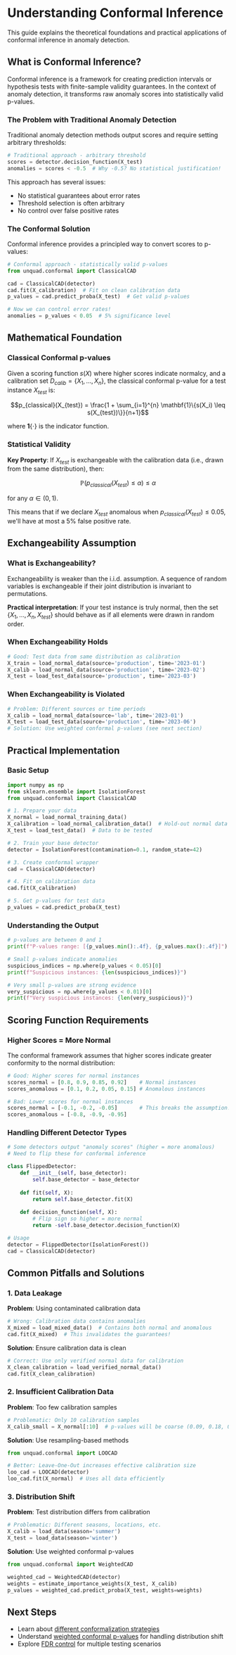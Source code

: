 # Understanding Conformal Inference

This guide explains the theoretical foundations and practical applications of conformal inference in anomaly detection.

## What is Conformal Inference?

Conformal inference is a framework for creating prediction intervals or hypothesis tests with finite-sample validity guarantees. In the context of anomaly detection, it transforms raw anomaly scores into statistically valid p-values.

### The Problem with Traditional Anomaly Detection

Traditional anomaly detection methods output scores and require setting arbitrary thresholds:

```python
# Traditional approach - arbitrary threshold
scores = detector.decision_function(X_test)
anomalies = scores < -0.5  # Why -0.5? No statistical justification!
```

This approach has several issues:
- No statistical guarantees about error rates
- Threshold selection is often arbitrary
- No control over false positive rates

### The Conformal Solution

Conformal inference provides a principled way to convert scores to p-values:

```python
# Conformal approach - statistically valid p-values
from unquad.conformal import ClassicalCAD

cad = ClassicalCAD(detector)
cad.fit(X_calibration)  # Fit on clean calibration data
p_values = cad.predict_proba(X_test)  # Get valid p-values

# Now we can control error rates!
anomalies = p_values < 0.05  # 5% significance level
```

## Mathematical Foundation

### Classical Conformal p-values

Given a scoring function $s(X)$ where higher scores indicate normalcy, and a calibration set $D_{calib} = \{X_1, \ldots, X_n\}$, the classical conformal p-value for a test instance $X_{test}$ is:

$$p_{classical}(X_{test}) = \frac{1 + \sum_{i=1}^{n} \mathbf{1}\{s(X_i) \leq s(X_{test})\}}{n+1}$$

where $\mathbf{1}\{\cdot\}$ is the indicator function.

### Statistical Validity

**Key Property**: If $X_{test}$ is exchangeable with the calibration data (i.e., drawn from the same distribution), then:

$$\mathbb{P}(p_{classical}(X_{test}) \leq \alpha) \leq \alpha$$

for any $\alpha \in (0,1)$.

This means that if we declare $X_{test}$ anomalous when $p_{classical}(X_{test}) \leq 0.05$, we'll have at most a 5% false positive rate.

## Exchangeability Assumption

### What is Exchangeability?

Exchangeability is weaker than the i.i.d. assumption. A sequence of random variables is exchangeable if their joint distribution is invariant to permutations.

**Practical interpretation**: If your test instance is truly normal, then the set $\{X_1, \ldots, X_n, X_{test}\}$ should behave as if all elements were drawn in random order.

### When Exchangeability Holds

```python
# Good: Test data from same distribution as calibration
X_train = load_normal_data(source='production', time='2023-01')
X_calib = load_normal_data(source='production', time='2023-02') 
X_test = load_test_data(source='production', time='2023-03')
```

### When Exchangeability is Violated

```python
# Problem: Different sources or time periods
X_calib = load_normal_data(source='lab', time='2023-01')
X_test = load_test_data(source='production', time='2023-06')
# Solution: Use weighted conformal p-values (see next section)
```

## Practical Implementation

### Basic Setup

```python
import numpy as np
from sklearn.ensemble import IsolationForest
from unquad.conformal import ClassicalCAD

# 1. Prepare your data
X_normal = load_normal_training_data()
X_calibration = load_normal_calibration_data()  # Hold-out normal data
X_test = load_test_data()  # Data to be tested

# 2. Train your base detector
detector = IsolationForest(contamination=0.1, random_state=42)

# 3. Create conformal wrapper
cad = ClassicalCAD(detector)

# 4. Fit on calibration data
cad.fit(X_calibration)

# 5. Get p-values for test data
p_values = cad.predict_proba(X_test)
```

### Understanding the Output

```python
# p-values are between 0 and 1
print(f"P-values range: [{p_values.min():.4f}, {p_values.max():.4f}]")

# Small p-values indicate anomalies
suspicious_indices = np.where(p_values < 0.05)[0]
print(f"Suspicious instances: {len(suspicious_indices)}")

# Very small p-values are strong evidence
very_suspicious = np.where(p_values < 0.01)[0]
print(f"Very suspicious instances: {len(very_suspicious)}")
```

## Scoring Function Requirements

### Higher Scores = More Normal

The conformal framework assumes that higher scores indicate greater conformity to the normal distribution:

```python
# Good: Higher scores for normal instances
scores_normal = [0.8, 0.9, 0.85, 0.92]    # Normal instances
scores_anomalous = [0.1, 0.2, 0.05, 0.15] # Anomalous instances

# Bad: Lower scores for normal instances  
scores_normal = [-0.1, -0.2, -0.05]       # This breaks the assumption!
scores_anomalous = [-0.8, -0.9, -0.95]
```

### Handling Different Detector Types

```python
# Some detectors output "anomaly scores" (higher = more anomalous)
# Need to flip these for conformal inference

class FlippedDetector:
    def __init__(self, base_detector):
        self.base_detector = base_detector
    
    def fit(self, X):
        return self.base_detector.fit(X)
    
    def decision_function(self, X):
        # Flip sign so higher = more normal
        return -self.base_detector.decision_function(X)

# Usage
detector = FlippedDetector(IsolationForest())
cad = ClassicalCAD(detector)
```

## Common Pitfalls and Solutions

### 1. Data Leakage

**Problem**: Using contaminated calibration data
```python
# Wrong: Calibration data contains anomalies
X_mixed = load_mixed_data()  # Contains both normal and anomalous
cad.fit(X_mixed)  # This invalidates the guarantees!
```

**Solution**: Ensure calibration data is clean
```python
# Correct: Use only verified normal data for calibration
X_clean_calibration = load_verified_normal_data()
cad.fit(X_clean_calibration)
```

### 2. Insufficient Calibration Data

**Problem**: Too few calibration samples
```python
# Problematic: Only 10 calibration samples
X_calib_small = X_normal[:10]  # p-values will be coarse (0.09, 0.18, 0.27, ...)
```

**Solution**: Use resampling-based methods
```python
from unquad.conformal import LOOCAD

# Better: Leave-One-Out increases effective calibration size
loo_cad = LOOCAD(detector)
loo_cad.fit(X_normal)  # Uses all data efficiently
```

### 3. Distribution Shift

**Problem**: Test distribution differs from calibration
```python
# Problematic: Different seasons, locations, etc.
X_calib = load_data(season='summer')
X_test = load_data(season='winter')
```

**Solution**: Use weighted conformal p-values
```python
from unquad.conformal import WeightedCAD

weighted_cad = WeightedCAD(detector)
weights = estimate_importance_weights(X_test, X_calib)
p_values = weighted_cad.predict_proba(X_test, weights=weights)
```

## Next Steps

- Learn about [different conformalization strategies](conformalization_strategies.md)
- Understand [weighted conformal p-values](weighted_conformal.md) for handling distribution shift
- Explore [FDR control](fdr_control.md) for multiple testing scenarios